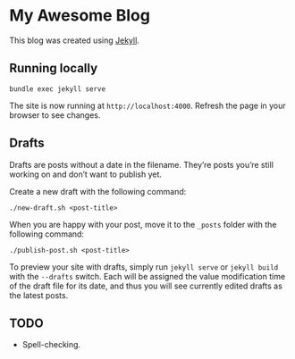 # My Awesome Blog

This blog was created using [Jekyll](https://jekyllrb.com/).

## Running locally 
    bundle exec jekyll serve

The site is now running at `http://localhost:4000`. Refresh the page in your browser to see changes.

## Drafts
Drafts are posts without a date in the filename. They’re posts you’re still working on and don’t want to publish yet.

Create a new draft with the following command:

    ./new-draft.sh <post-title>

When you are happy with your post, move it to the `_posts` folder with the following command:

    ./publish-post.sh <post-title>

To preview your site with drafts, simply run `jekyll serve` or `jekyll build` with the `--drafts` switch. Each will be assigned the value modification time of the draft file for its date, and thus you will see currently edited drafts as the latest posts.

## TODO

* Spell-checking.
